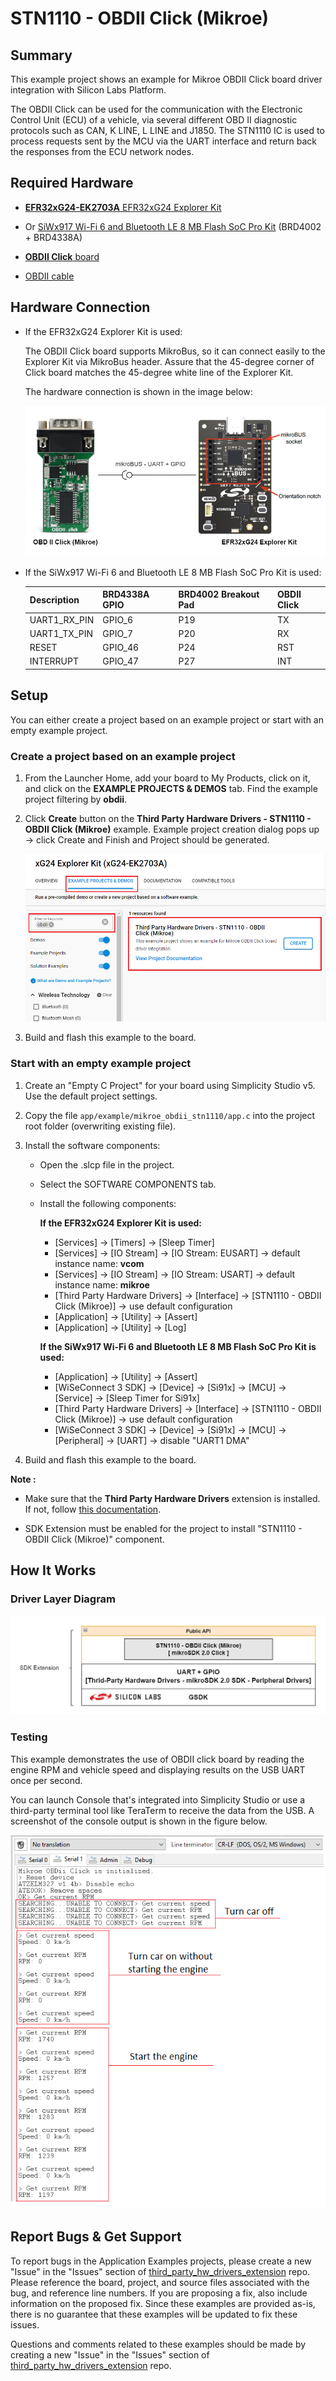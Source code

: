 # STN1110 - OBDII Click (Mikroe) #

## Summary ##

This example project shows an example for Mikroe OBDII Click board driver integration with Silicon Labs Platform.

The OBDII Click can be used for the communication with the Electronic Control Unit (ECU) of a vehicle, via several different OBD II diagnostic protocols such as CAN, K LINE, L LINE and J1850. The STN1110 IC is used to process requests sent by the MCU via the UART interface and return back the responses from the ECU network nodes.

## Required Hardware ##

- [**EFR32xG24-EK2703A** EFR32xG24 Explorer Kit](https://www.silabs.com/development-tools/wireless/efr32xg24-explorer-kit?tab=overview)

- Or [SiWx917 Wi-Fi 6 and Bluetooth LE 8 MB Flash SoC Pro Kit](https://www.silabs.com/development-tools/wireless/wi-fi/siwx917-pk6031a-wifi-6-bluetooth-le-soc-pro-kit) (BRD4002 + BRD4338A)

- [**OBDII Click** board](https://www.mikroe.com/obdii-click)

- [OBDII cable](https://www.mikroe.com/obd-ii-to-db9-cable)

## Hardware Connection ##

- If the EFR32xG24 Explorer Kit is used:

  The OBDII Click board supports MikroBus, so it can connect easily to the Explorer Kit via MikroBus header. Assure that the 45-degree corner of Click board matches the 45-degree white line of the Explorer Kit.

  The hardware connection is shown in the image below:

    ![board](image/hardware_connection.png)

- If the SiWx917 Wi-Fi 6 and Bluetooth LE 8 MB Flash SoC Pro Kit is used:

  | Description       | BRD4338A GPIO            | BRD4002 Breakout Pad | OBDII Click |
  | ----------------- | ------------------------ | -------------------- | ----------- |
  | UART1_RX_PIN      | GPIO_6                   | P19                  | TX          |
  | UART1_TX_PIN      | GPIO_7                   | P20                  | RX          |
  | RESET             | GPIO_46                  | P24                  | RST         |
  | INTERRUPT         | GPIO_47                  | P27                  | INT         |

## Setup ##

You can either create a project based on an example project or start with an empty example project.

### Create a project based on an example project ###

1. From the Launcher Home, add your board to My Products, click on it, and click on the **EXAMPLE PROJECTS & DEMOS** tab. Find the example project filtering by **obdii**.

2. Click **Create** button on the **Third Party Hardware Drivers - STN1110 - OBDII Click (Mikroe)** example. Example project creation dialog pops up -> click Create and Finish and Project should be generated.

    ![Create_example](image/create_example.png)

3. Build and flash this example to the board.

### Start with an empty example project ###

1. Create an "Empty C Project" for your board using Simplicity Studio v5. Use the default project settings.

2. Copy the file `app/example/mikroe_obdii_stn1110/app.c` into the project root folder (overwriting existing file).

3. Install the software components:

    - Open the .slcp file in the project.

    - Select the SOFTWARE COMPONENTS tab.

    - Install the following components:

      **If the EFR32xG24 Explorer Kit is used:**

        - [Services] → [Timers] → [Sleep Timer]
        - [Services] → [IO Stream] → [IO Stream: EUSART] → default instance name: **vcom**
        - [Services] → [IO Stream] → [IO Stream: USART] → default instance name: **mikroe**
        - [Third Party Hardware Drivers] → [Interface] → [STN1110 - OBDII Click (Mikroe)] → use default configuration
        - [Application] → [Utility] → [Assert]
        - [Application] → [Utility] → [Log]

      **If the SiWx917 Wi-Fi 6 and Bluetooth LE 8 MB Flash SoC Pro Kit is used:**

        - [Application] → [Utility] → [Assert]
        - [WiSeConnect 3 SDK] → [Device] → [Si91x] → [MCU] → [Service] → [Sleep Timer for Si91x]
        - [Third Party Hardware Drivers] → [Interface] → [STN1110 - OBDII Click (Mikroe)] → use default configuration
        - [WiSeConnect 3 SDK] → [Device] → [Si91x] → [MCU] → [Peripheral] → [UART] → disable "UART1 DMA"

4. Build and flash this example to the board.

**Note :**

- Make sure that the **Third Party Hardware Drivers** extension is installed. If not, follow [this documentation](https://github.com/SiliconLabs/third_party_hw_drivers_extension/blob/master/README.md#how-to-add-to-simplicity-studio-ide).

- SDK Extension must be enabled for the project to install "STN1110 - OBDII Click (Mikroe)" component.

## How It Works ##

### Driver Layer Diagram ###

![software layer](image/sw_layers.png)

### Testing ###

This example demonstrates the use of OBDII click board by reading the engine RPM and vehicle speed and displaying results on the USB UART once per second.

You can launch Console that's integrated into Simplicity Studio or use a third-party terminal tool like TeraTerm to receive the data from the USB. A screenshot of the console output is shown in the figure below.

![logging_screen](image/log.png)

## Report Bugs & Get Support ##

To report bugs in the Application Examples projects, please create a new "Issue" in the "Issues" section of [third_party_hw_drivers_extension](https://github.com/SiliconLabs/third_party_hw_drivers_extension) repo. Please reference the board, project, and source files associated with the bug, and reference line numbers. If you are proposing a fix, also include information on the proposed fix. Since these examples are provided as-is, there is no guarantee that these examples will be updated to fix these issues.

Questions and comments related to these examples should be made by creating a new "Issue" in the "Issues" section of [third_party_hw_drivers_extension](https://github.com/SiliconLabs/third_party_hw_drivers_extension) repo.
